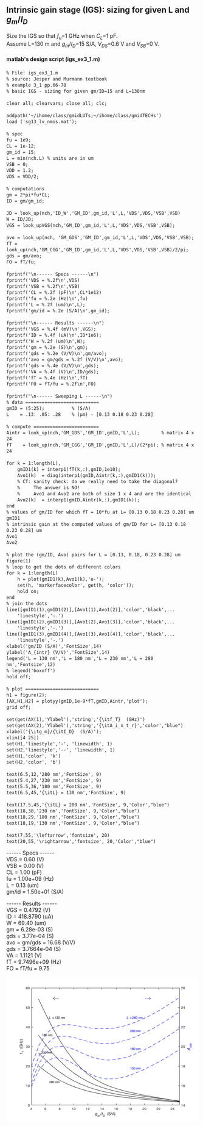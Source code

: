 ## Intrinsic gain stage (IGS): sizing for given L and $g_{m}/I_{D}$  
Size the IGS so that $f_{u}$=1 GHz when $C_{L}$=1 pF. <br> 
Assume L=130 m and $g_{m}/I_{D}$=15 S/A, $V_{DS}$=0.6 V and $V_{SB}$=0 V.

#### matlab's design script (igs_ex3_1.m)
```
% File: igs_ex3_1.m
% source: Jesper and Murmann textbook
% example 3_1 pp.66-70
% basic IGS - sizing for given gm/ID=15 and L=130nm

clear all; clearvars; close all; clc;

addpath('~/ihome/class/gmidLUTs;~/ihome/class/gmidTECHs')
load ('sg13_lv_nmos.mat');

% spec
fu = 1e9;
CL = 1e-12;
gm_id = 15;
L = min(nch.L) % units are in um
VSB = 0;
VDD = 1.2;
VDS = VDD/2;

% computations
gm = 2*pi*fu*CL;
ID = gm/gm_id;

JD = look_up(nch,'ID_W','GM_ID',gm_id,'L',L,'VDS',VDS,'VSB',VSB)
W = ID/JD;
VGS = look_upVGS(nch,'GM_ID',gm_id,'L',L,'VDS',VDS,'VSB',VSB);

avo = look_up(nch, 'GM_GDS','GM_ID',gm_id,'L',L,'VDS',VDS,'VSB',VSB);
fT = look_up(nch,'GM_CGG','GM_ID',gm_id,'L',L,'VDS',VDS,'VSB',VSB)/2/pi;
gds = gm/avo;
FO = fT/fu; 

fprintf("\n------ Specs ------\n")
fprintf('VDS = %.2f\n',VDS)
fprintf('VSB = %.2f\n',VSB)
fprintf('CL = %.2f (pF)\n',CL*1e12)
fprintf('fu = %.2e (Hz)\n',fu)
fprintf('L = %.2f (um)\n',L);
fprintf('gm/id = %.2e (S/A)\n',gm_id);

fprintf("\n------ Results ------\n")
fprintf('VGS = %.4f (mV)\n',VGS);
fprintf('ID = %.4f (uA)\n',ID*1e6);
fprintf('W = %.2f (um)\n',W);
fprintf('gm = %.2e (S)\n',gm);
fprintf('gds = %.2e (V/V)\n',gm/avo);
fprintf('avo = gm/gds = %.2f (V/V)\n',avo);
fprintf('gds = %.4e (V/V)\n',gds);
fprintf('VA = %.4f (V)\n',ID/gds);
fprintf('fT = %.4e (Hz)\n',fT)
fprintf('FO = fT/fu = %.2f\n',FO)

fprintf("\n------ Sweeping L ------\n")
% data ===========================
gmID = (5:25);          % (S/A)
L    = .13: .05: .28    % (µm) - [0.13 0.18 0.23 0.28]

% compute ========================
Aintr = look_up(nch,'GM_GDS','GM_ID',gmID,'L',L);        % matrix 4 x 24
fT    = look_up(nch,'GM_CGG','GM_ID',gmID,'L',L)/(2*pi); % matrix 4 x 24

for k = 1:length(L),
    gmID1(k) = interp1(fT(k,:),gmID,1e10); 
    Avo1(k)  = diag(interp1(gmID,Aintr(k,:),gmID1(k)));
    % CT: sanity check: do we really need to take the diagonal?
    %     The answer is NO!
    %     Avo1 and Avo2 are both of size 1 x 4 and are the identical 
    Avo2(k)  = interp1(gmID,Aintr(k,:),gmID1(k));
end
% values of gm/ID for which fT = 10*fu at L= [0.13 0.18 0.23 0.28] um
gmID1
% intrinsic gain at the computed values of gm/ID for L= [0.13 0.18 0.23 0.28] um   
Avo1
Avo2

% plot the (gm/ID, Avo) pairs for L = [0.13, 0.18, 0.23 0.28] um
figure(1)
% loop to get the dots of different colors
for k = 1:length(L)
    h = plot(gmID1(k),Avo1(k),'o-');
    set(h, 'markerfacecolor', get(h, 'color'));
    hold on;
end
% join the dots
line([gmID1(1),gmID1(2)],[Avo1(1),Avo1(2)],'color','black',...
    'linestyle','-.')
line([gmID1(2),gmID1(3)],[Avo1(2),Avo1(3)],'color','black',...
    'linestyle','-.')
line([gmID1(3),gmID1(4)],[Avo1(3),Avo1(4)],'color','black',...
    'linestyle','-.')
xlabel('gm/ID (S/A)','FontSize',14)
ylabel('A_{intr} (V/V)','FontSize',14)
legend('L = 130 nm','L = 180 nm','L = 230 nm','L = 280 nm','Fontsize',12)
% legend('boxoff')
hold off;

% plot ===========================
h1 = figure(2);
[AX,H1,H2] = plotyy(gmID,1e-9*fT,gmID,Aintr,'plot');
grid off;

set(get(AX(1),'Ylabel'),'string','{\itf_T}  (GHz)')
set(get(AX(2),'Ylabel'),'string','{\itA_i_n_t_r}','color',"blue")
xlabel('{\itg_m}/{\itI_D}  (S/A)');
xlim([4 25])
set(H1,'linestyle','-', 'linewidth', 1)
set(H2,'linestyle','--', 'linewidth', 1)
set(H1,'color', 'k')
set(H2,'color', 'b')

text(6.5,12,'280 nm','FontSize', 9)
text(5.4,27,'230 nm','FontSize', 9)
text(5.5,36,'180 nm','FontSize', 9)
text(6.5,45,'{\itL} = 130 nm','FontSize', 9)

text(17.5,45,'{\itL} = 280 nm','FontSize', 9,'Color',"blue")
text(18,38,'230 nm','FontSize', 9,'Color',"blue")
text(18,29,'180 nm','FontSize', 9,'Color',"blue")
text(18,19,'130 nm','FontSize', 9,'Color',"blue")

text(7,55,'\leftarrow','fontsize', 20)
text(20,55,'\rightarrow','fontsize', 20,'Color',"blue")
```

------ Specs ------<br>
VDS = 0.60 (V)<br>
VSB = 0.00 (V)<br>
CL = 1.00 (pF)<br>
fu = 1.00e+09 (Hz)<br>
L = 0.13 (um)<br>
gm/id = 1.50e+01 (S/A)<br>

------ Results ------<br>
VGS = 0.4792 (V)<br>
ID = 418.8790 (uA)<br>
W = 69.40 (um)<br>
gm = 6.28e-03 (S)<br>
gds = 3.77e-04 (S)<br>
avo = gm/gds = 16.68 (V/V)<br>
gds = 3.7664e-04 (S)<br>
VA = 1.1121 (V)<br>
fT = 9.7496e+09 (Hz)<br>
FO = fT/fu = 9.75<br>

<p align="center">
   <img src="./img/IGS_ex3_1_a.png" width="800" />
</p>
